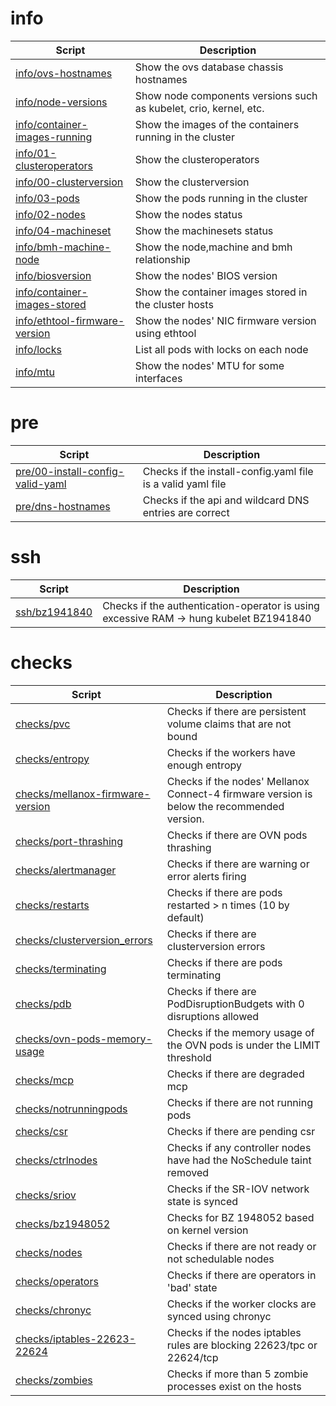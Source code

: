 # info

| Script                                                         | Description                                                       |
| -------------------------------------------------------------- | ----------------------------------------------------------------- |
| [info/ovs-hostnames](info/ovs-hostnames)                       | Show the ovs database chassis hostnames                           |
| [info/node-versions](info/node-versions)                       | Show node components versions such as kubelet, crio, kernel, etc. |
| [info/container-images-running](info/container-images-running) | Show the images of the containers running in the cluster          |
| [info/01-clusteroperators](info/01-clusteroperators)           | Show the clusteroperators                                         |
| [info/00-clusterversion](info/00-clusterversion)               | Show the clusterversion                                           |
| [info/03-pods](info/03-pods)                                   | Show the pods running in the cluster                              |
| [info/02-nodes](info/02-nodes)                                 | Show the nodes status                                             |
| [info/04-machineset](info/04-machineset)                       | Show the machinesets status                                       |
| [info/bmh-machine-node](info/bmh-machine-node)                 | Show the node,machine and bmh relationship                        |
| [info/biosversion](info/biosversion)                           | Show the nodes' BIOS version                                      |
| [info/container-images-stored](info/container-images-stored)   | Show the container images stored in the cluster hosts             |
| [info/ethtool-firmware-version](info/ethtool-firmware-version) | Show the nodes' NIC firmware version using ethtool                |
| [info/locks](info/locks)                                       | List all pods with locks on each node                             |
| [info/mtu](info/mtu)                                           | Show the nodes' MTU for some interfaces                           |

# pre

| Script                                                               | Description                                                 |
| -------------------------------------------------------------------- | ----------------------------------------------------------- |
| [pre/00-install-config-valid-yaml](pre/00-install-config-valid-yaml) | Checks if the install-config.yaml file is a valid yaml file |
| [pre/dns-hostnames](pre/dns-hostnames)                               | Checks if the api and wildcard DNS entries are correct      |

# ssh

| Script                         | Description                                                                            |
| ------------------------------ | -------------------------------------------------------------------------------------- |
| [ssh/bz1941840](ssh/bz1941840) | Checks if the authentication-operator is using excessive RAM -> hung kubelet BZ1941840 |

# checks

| Script                                                               | Description                                                                                |
| -------------------------------------------------------------------- | ------------------------------------------------------------------------------------------ |
| [checks/pvc](checks/pvc)                                             | Checks if there are persistent volume claims that are not bound                            |
| [checks/entropy](checks/entropy)                                     | Checks if the workers have enough entropy                                                  |
| [checks/mellanox-firmware-version](checks/mellanox-firmware-version) | Checks if the nodes' Mellanox Connect-4 firmware version is below the recommended version. |
| [checks/port-thrashing](checks/port-thrashing)                       | Checks if there are OVN pods thrashing                                                     |
| [checks/alertmanager](checks/alertmanager)                           | Checks if there are warning or error alerts firing                                         |
| [checks/restarts](checks/restarts)                                   | Checks if there are pods restarted > n times (10 by default)                               |
| [checks/clusterversion_errors](checks/clusterversion_errors)         | Checks if there are clusterversion errors                                                  |
| [checks/terminating](checks/terminating)                             | Checks if there are pods terminating                                                       |
| [checks/pdb](checks/pdb)                                             | Checks if there are PodDisruptionBudgets with 0 disruptions allowed                        |
| [checks/ovn-pods-memory-usage](checks/ovn-pods-memory-usage)         | Checks if the memory usage of the OVN pods is under the LIMIT threshold                    |
| [checks/mcp](checks/mcp)                                             | Checks if there are degraded mcp                                                           |
| [checks/notrunningpods](checks/notrunningpods)                       | Checks if there are not running pods                                                       |
| [checks/csr](checks/csr)                                             | Checks if there are pending csr                                                            |
| [checks/ctrlnodes](checks/ctrlnodes)                                 | Checks if any controller nodes have had the NoSchedule taint removed                       |
| [checks/sriov](checks/sriov)                                         | Checks if the SR-IOV network state is synced                                               |
| [checks/bz1948052](checks/bz1948052)                                 | Checks for BZ 1948052 based on kernel version                                              |
| [checks/nodes](checks/nodes)                                         | Checks if there are not ready or not schedulable nodes                                     |
| [checks/operators](checks/operators)                                 | Checks if there are operators in 'bad' state                                               |
| [checks/chronyc](checks/chronyc)                                     | Checks if the worker clocks are synced using chronyc                                       |
| [checks/iptables-22623-22624](checks/iptables-22623-22624)           | Checks if the nodes iptables rules are blocking 22623/tpc or 22624/tcp                     |
| [checks/zombies](checks/zombies)                                     | Checks if more than 5 zombie processes exist on the hosts                                  |
